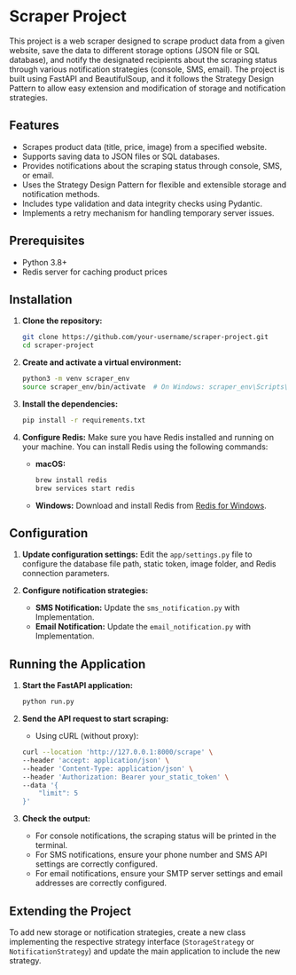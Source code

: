 # Scraper Project

This project is a web scraper designed to scrape product data from a given website, save the data to different storage options (JSON file or SQL database), and notify the designated recipients about the scraping status through various notification strategies (console, SMS, email). The project is built using FastAPI and BeautifulSoup, and it follows the Strategy Design Pattern to allow easy extension and modification of storage and notification strategies.

## Features

- Scrapes product data (title, price, image) from a specified website.
- Supports saving data to JSON files or SQL databases.
- Provides notifications about the scraping status through console, SMS, or email.
- Uses the Strategy Design Pattern for flexible and extensible storage and notification methods.
- Includes type validation and data integrity checks using Pydantic.
- Implements a retry mechanism for handling temporary server issues.

## Prerequisites

- Python 3.8+
- Redis server for caching product prices

## Installation

1. **Clone the repository:**
    ```sh
    git clone https://github.com/your-username/scraper-project.git
    cd scraper-project
    ```

2. **Create and activate a virtual environment:**
    ```sh
    python3 -m venv scraper_env
    source scraper_env/bin/activate  # On Windows: scraper_env\Scripts\activate
    ```

3. **Install the dependencies:**
    ```sh
    pip install -r requirements.txt
    ```

4. **Configure Redis:**
    Make sure you have Redis installed and running on your machine. You can install Redis using the following commands:
    
    - **macOS:**
      ```sh
      brew install redis
      brew services start redis
      ```
    
    - **Windows:**
      Download and install Redis from [Redis for Windows](https://github.com/microsoftarchive/redis/releases).

## Configuration

1. **Update configuration settings:**
    Edit the `app/settings.py` file to configure the database file path, static token, image folder, and Redis connection parameters.

2. **Configure notification strategies:**
    - **SMS Notification:** Update the `sms_notification.py` with Implementation.
    - **Email Notification:** Update the `email_notification.py` with Implementation.

## Running the Application

1. **Start the FastAPI application:**
    ```sh
    python run.py
    ```

2. **Send the API request to start scraping:**
    - Using cURL (without proxy):
    ```sh
    curl --location 'http://127.0.0.1:8000/scrape' \
    --header 'accept: application/json' \
    --header 'Content-Type: application/json' \
    --header 'Authorization: Bearer your_static_token' \
    --data '{
        "limit": 5
    }'
    ```


3. **Check the output:**
    - For console notifications, the scraping status will be printed in the terminal.
    - For SMS notifications, ensure your phone number and SMS API settings are correctly configured.
    - For email notifications, ensure your SMTP server settings and email addresses are correctly configured.

## Extending the Project

To add new storage or notification strategies, create a new class implementing the respective strategy interface (`StorageStrategy` or `NotificationStrategy`) and update the main application to include the new strategy.

